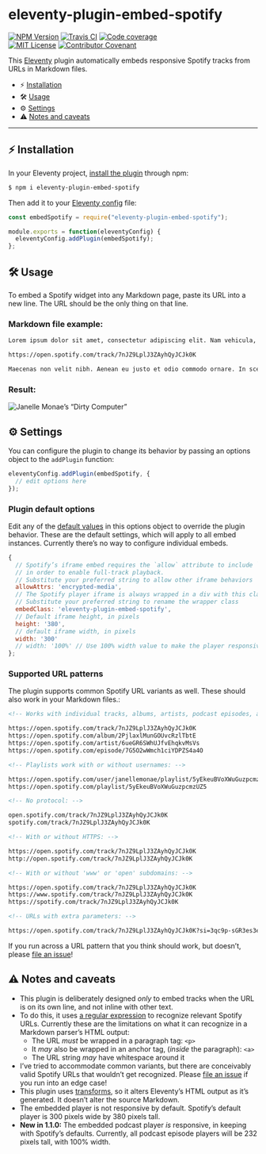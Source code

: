 # eleventy-plugin-embed-spotify

[![NPM Version](https://img.shields.io/npm/v/eleventy-plugin-embed-spotify?style=for-the-badge)](https://www.npmjs.com/package/eleventy-plugin-embed-spotify)
[![Travis CI](https://img.shields.io/travis/com/gfscott/eleventy-plugin-embed-spotify/main?style=for-the-badge)](https://travis-ci.com/github/gfscott/eleventy-plugin-embed-spotify)
[![Code coverage](https://img.shields.io/codecov/c/gh/gfscott/eleventy-plugin-embed-spotify/main?style=for-the-badge)](https://codecov.io/gh/gfscott/eleventy-plugin-embed-spotify)\
[![MIT License](https://img.shields.io/github/license/gfscott/eleventy-plugin-embed-spotify?style=for-the-badge)](https://github.com/gfscott/eleventy-plugin-embed-spotify/blob/master/LICENSE)
[![Contributor Covenant](https://img.shields.io/badge/Contributor%20Covenant-v2.0-ff69b4.svg?style=for-the-badge)](code_of_conduct.md)

This [Eleventy](https://www.11ty.dev/) plugin automatically embeds responsive Spotify tracks from URLs in Markdown files.

- ⚡️ [Installation](#install-in-eleventy)
- 🛠 [Usage](#usage)
- ⚙️ [Settings](#settings)
- ⚠️ [Notes and caveats](#notes-and-caveats)

---
<span id="install-in-eleventy"></span>
## ⚡️ Installation

In your Eleventy project, [install the plugin](https://www.11ty.dev/docs/plugins/#adding-a-plugin) through npm:

```sh
$ npm i eleventy-plugin-embed-spotify
```

Then add it to your [Eleventy config](https://www.11ty.dev/docs/config/) file:

```javascript
const embedSpotify = require("eleventy-plugin-embed-spotify");

module.exports = function(eleventyConfig) {
  eleventyConfig.addPlugin(embedSpotify);
};
```

<span id="usage"></span>
## 🛠 Usage

To embed a Spotify widget into any Markdown page, paste its URL into a new line. The URL should be the only thing on that line.

### Markdown file example:

```markdown
Lorem ipsum dolor sit amet, consectetur adipiscing elit. Nam vehicula, elit vel condimentum porta, purus.

https://open.spotify.com/track/7nJZ9LplJ3ZAyhQyJCJk0K

Maecenas non velit nibh. Aenean eu justo et odio commodo ornare. In scelerisque sapien at.
```

### Result:

![Janelle Monae’s “Dirty Computer”](https://user-images.githubusercontent.com/547470/78504267-f70eb980-7739-11ea-8206-9862782b1f80.png)

<span id="settings"></span>
## ⚙️ Settings

You can configure the plugin to change its behavior by passing an options object to the `addPlugin` function:

```javascript
eleventyConfig.addPlugin(embedSpotify, {
  // edit options here
});
```

### Plugin default options

Edit any of the [default values](lib/pluginDefaults.js) in this options object to override the plugin behavior. These are the default settings, which will apply to all embed instances. Currently there’s no way to configure individual embeds.

```javascript
{
  // Spotify’s iframe embed requires the `allow` attribute to include `encrypted-media`
  // in order to enable full-track playback.
  // Substitute your preferred string to allow other iframe behaviors
  allowAttrs: 'encrypted-media',
  // The Spotify player iframe is always wrapped in a div with this class.
  // Substitute your preferred string to rename the wrapper class
  embedClass: 'eleventy-plugin-embed-spotify',
  // Default iframe height, in pixels
  height: '380',
  // default iframe width, in pixels
  width: '300'
  // width: '100%' // Use 100% width value to make the player responsive!
};
```

### Supported URL patterns

The plugin supports common Spotify URL variants as well. These should also work in your Markdown files.:

```markdown
<!-- Works with individual tracks, albums, artists, podcast episodes, and playlists: -->

https://open.spotify.com/track/7nJZ9LplJ3ZAyhQyJCJk0K
https://open.spotify.com/album/2PjlaxlMunGOUvcRzlTbtE
https://open.spotify.com/artist/6ueGR6SWhUJfvEhqkvMsVs
https://open.spotify.com/episode/7G5O2wWmch1ciYDPZS4a4O

<!-- Playlists work with or without usernames: -->

https://open.spotify.com/user/janellemonae/playlist/5yEkeuBVoXWuGuzpcmzUZ5
https://open.spotify.com/playlist/5yEkeuBVoXWuGuzpcmzUZ5

<!-- No protocol: -->

open.spotify.com/track/7nJZ9LplJ3ZAyhQyJCJk0K
spotify.com/track/7nJZ9LplJ3ZAyhQyJCJk0K

<!-- With or without HTTPS: -->

https://open.spotify.com/track/7nJZ9LplJ3ZAyhQyJCJk0K
http://open.spotify.com/track/7nJZ9LplJ3ZAyhQyJCJk0K

<!-- With or without 'www' or 'open' subdomains: -->

https://open.spotify.com/track/7nJZ9LplJ3ZAyhQyJCJk0K
https://www.spotify.com/track/7nJZ9LplJ3ZAyhQyJCJk0K
https://spotify.com/track/7nJZ9LplJ3ZAyhQyJCJk0K

<!-- URLs with extra parameters: -->

https://open.spotify.com/track/7nJZ9LplJ3ZAyhQyJCJk0K?si=3qc9p-sGR3es3e8kkP9VFA
```

If you run across a URL pattern that you think should work, but doesn’t, please [file an issue](https://github.com/gfscott/eleventy-plugin-embed-spotify/issues/new)!

<span id="notes-and-caveats"></span>
## ⚠️ Notes and caveats

- This plugin is deliberately designed _only_ to embed tracks when the URL is on its own line, and not inline with other text.
- To do this, it uses [a regular expression](lib/spotPattern.js) to recognize relevant Spotify URLs. Currently these are the limitations on what it can recognize in a Markdown parser’s HTML output:
  - The URL *must* be wrapped in a paragraph tag: `<p>`
  - It *may* also be wrapped in an anchor tag, (*inside* the paragraph): `<a>`
  - The URL string *may* have whitespace around it
- I’ve tried to accommodate common variants, but there are conceivably valid Spotify URLs that wouldn’t get recognized. Please [file an issue](https://github.com/gfscott/eleventy-plugin-embed-spotify/issues/new) if you run into an edge case!
- This plugin uses [transforms](https://www.11ty.dev/docs/config/#transforms), so it alters Eleventy’s HTML output as it’s generated. It doesn’t alter the source Markdown.
- The embedded player is not responsive by default. Spotify’s default player is 300 pixels wide by 380 pixels tall.
- **New in 1.1.0:** The embedded podcast player _is_ responsive, in keeping with Spotify’s defaults. Currently, all podcast episode players will be 232 pixels tall, with 100% width.
